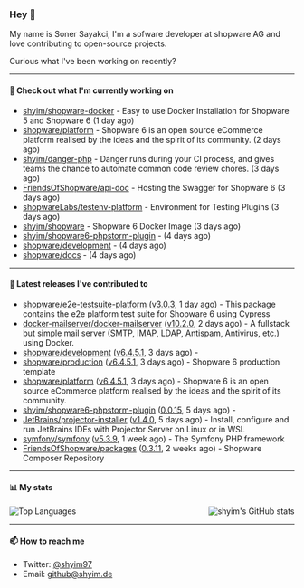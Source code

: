 ### Hey 👋

My name is Soner Sayakci, I'm a sofware developer at shopware AG and love contributing to open-source projects.

Curious what I've been working on recently?

---

#### 👷 Check out what I'm currently working on

- [shyim/shopware-docker](https://github.com/shyim/shopware-docker) - Easy to use Docker Installation for Shopware 5 and Shopware 6 (1 day ago)
- [shopware/platform](https://github.com/shopware/platform) - Shopware 6 is an open source eCommerce platform realised by the ideas and the spirit of its community. (2 days ago)
- [shyim/danger-php](https://github.com/shyim/danger-php) - Danger runs during your CI process, and gives teams the chance to automate common code review chores. (3 days ago)
- [FriendsOfShopware/api-doc](https://github.com/FriendsOfShopware/api-doc) - Hosting the Swagger for Shopware 6 (3 days ago)
- [shopwareLabs/testenv-platform](https://github.com/shopwareLabs/testenv-platform) - Environment for Testing Plugins (3 days ago)
- [shyim/shopware](https://github.com/shyim/shopware) - Shopware 6 Docker Image (3 days ago)
- [shyim/shopware6-phpstorm-plugin](https://github.com/shyim/shopware6-phpstorm-plugin) -  (4 days ago)
- [shopware/development](https://github.com/shopware/development) -  (4 days ago)
- [shopware/docs](https://github.com/shopware/docs) -  (4 days ago)

---

#### 🔭 Latest releases I've contributed to

- [shopware/e2e-testsuite-platform](https://github.com/shopware/e2e-testsuite-platform) ([v3.0.3](https://github.com/shopware/e2e-testsuite-platform/releases/tag/v3.0.3), 1 day ago) - This package contains the e2e platform test suite for Shopware 6 using Cypress
- [docker-mailserver/docker-mailserver](https://github.com/docker-mailserver/docker-mailserver) ([v10.2.0](https://github.com/docker-mailserver/docker-mailserver/releases/tag/v10.2.0), 2 days ago) - A fullstack but simple mail server (SMTP, IMAP, LDAP, Antispam, Antivirus, etc.) using Docker.
- [shopware/development](https://github.com/shopware/development) ([v6.4.5.1](https://github.com/shopware/development/releases/tag/v6.4.5.1), 3 days ago) - 
- [shopware/production](https://github.com/shopware/production) ([v6.4.5.1](https://github.com/shopware/production/releases/tag/v6.4.5.1), 3 days ago) - Shopware 6 production template
- [shopware/platform](https://github.com/shopware/platform) ([v6.4.5.1](https://github.com/shopware/platform/releases/tag/v6.4.5.1), 3 days ago) - Shopware 6 is an open source eCommerce platform realised by the ideas and the spirit of its community.
- [shyim/shopware6-phpstorm-plugin](https://github.com/shyim/shopware6-phpstorm-plugin) ([0.0.15](https://github.com/shyim/shopware6-phpstorm-plugin/releases/tag/0.0.15), 5 days ago) - 
- [JetBrains/projector-installer](https://github.com/JetBrains/projector-installer) ([v1.4.0](https://github.com/JetBrains/projector-installer/releases/tag/v1.4.0), 5 days ago) - Install, configure and run JetBrains IDEs with Projector Server on Linux or in WSL
- [symfony/symfony](https://github.com/symfony/symfony) ([v5.3.9](https://github.com/symfony/symfony/releases/tag/v5.3.9), 1 week ago) - The Symfony PHP framework
- [FriendsOfShopware/packages](https://github.com/FriendsOfShopware/packages) ([0.3.11](https://github.com/FriendsOfShopware/packages/releases/tag/0.3.11), 2 weeks ago) - Shopware Composer Repository

---

#### 📊 My stats

<img align="right" alt="shyim's GitHub stats" src="https://github-readme-stats.vercel.app/api?username=shyim&count_private=1&show_icons=true&" />

![Top Languages](https://github-readme-stats.vercel.app/api/top-langs/?username=shyim)

---

#### 📫 How to reach me

- Twitter: [@shyim97](https://twitter.com/shyim97)
- Email: [github@shyim.de](mailto://github@shyim.de)
